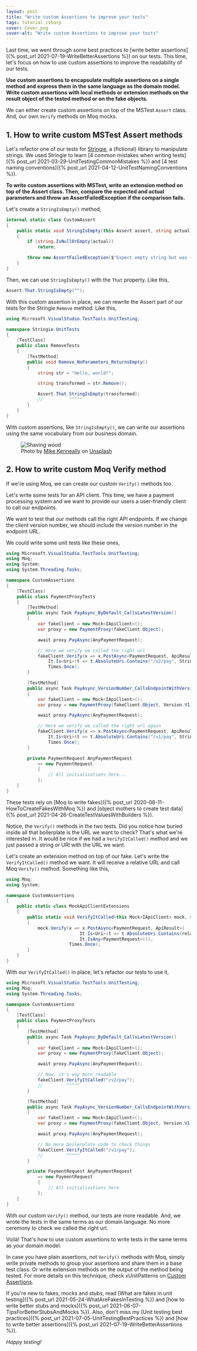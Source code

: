 ```yaml
---
layout: post
title: "Write custom Assertions to improve your tests"
tags: tutorial csharp
cover: Cover.png
cover-alt: "Write custom Assertions to improve your tests"
---
```


Last time, we went through some best practices to [write better assertions]({% post_url 2021-07-19-WriteBetterAssertions %}) on our tests. This time, let's focus on how to use custom assertions to improve the readability of our tests.

**Use custom assertions to encapsulate multiple assertions on a single method and express them in the same language as the domain model. Write custom assertions with local methods or extension methods on the result object of the tested method or on the fake objects.**

We can either create custom assertions on top of the MSTest `Assert` class. And, our own `Verify` methods on Moq mocks. 

## 1. How to write custom MSTest Assert methods

Let's refactor one of our tests for [Stringie](https://github.com/canro91/Testing101), a (fictional) library to manipulate strings. We used Stringie to learn [4 common mistakes when writing tests]({% post_url 2021-03-29-UnitTestingCommonMistakes %}) and [4 test naming conventions]({% post_url 2021-04-12-UnitTestNamingConventions %}).

**To write custom assertions with MSTest, write an extension method on top of the Assert class. Then, compare the expected and actual parameters and throw an AssertFailedException if the comparison fails.**

Let's create a `StringIsEmpty()` method,

```csharp
internal static class CustomAssert
{
    public static void StringIsEmpty(this Assert assert, string actual)
    {
        if (string.IsNullOrEmpty(actual))
            return;

        throw new AssertFailedException($"Expect empty string but was {actual}");
    }
}
```

Then, we can use `StringIsEmpty()` with the `That` property. Like this,

```csharp
Assert.That.StringIsEmpty("");
```

With this custom assertion in place, we can rewrite the Assert part of our tests for the Stringie `Remove` method. Like this,

```csharp
using Microsoft.VisualStudio.TestTools.UnitTesting;

namespace Stringie.UnitTests
{
    [TestClass]
    public class RemoveTests
    {
        [TestMethod]
        public void Remove_NoParameters_ReturnsEmpty()
        {
            string str = "Hello, world!";

            string transformed = str.Remove();

            Assert.That.StringIsEmpty(transformed);
            //          ^^^^^
        }
    }
}
```

With custom assertions, like `StringIsEmpty()`, we can write our assertions using the same vocabulary from our business domain.

<figure>
<img src="https://images.unsplash.com/photo-1414497729697-b8555ba6c1cc?crop=entropy&cs=tinysrgb&fit=crop&fm=jpg&h=400&ixid=MnwxfDB8MXxyYW5kb218MHx8fHx8fHx8MTYyNzA1MDM4Mw&ixlib=rb-1.2.1&q=80&utm_campaign=api-credit&utm_medium=referral&utm_source=unsplash_source&w=600" alt="Shaving wood" />

<figcaption>Photo by <a href="https://unsplash.com/@asthetik?utm_source=unsplash&utm_medium=referral&utm_content=creditCopyText">Mike Kenneally</a> on <a href="https://unsplash.com/s/photos/wood-workshop?utm_source=unsplash&utm_medium=referral&utm_content=creditCopyText">Unsplash</a></figcaption>
</figure>

## 2. How to write custom Moq Verify method

If we're using Moq, we can create our custom `Verify()` methods too.

Let's write some tests for an API client. This time, we have a payment processing system and we want to provide our users a user-friendly client to call our endpoints.

We want to test that our methods call the right API endpoints. If we change the client version number, we should include the version number in the endpoint URL.

We could write some unit tests like these ones,

```csharp
using Microsoft.VisualStudio.TestTools.UnitTesting;
using Moq;
using System;
using System.Threading.Tasks;

namespace CustomAssertions
{
    [TestClass]
    public class PaymentProxyTests
    {
        [TestMethod]
        public async Task PayAsync_ByDefault_CallsLatestVersion()
        {
            var fakeClient = new Mock<IApiClient>();
            var proxy = new PaymentProxy(fakeClient.Object);

            await proxy.PayAsync(AnyPaymentRequest);

            // Here we verify we called the right url
            fakeClient.Verify(x => x.PostAsync<PaymentRequest, ApiResult>(
                It.Is<Uri>(t => t.AbsoluteUri.Contains("/v2/pay", StringComparison.InvariantCultureIgnoreCase)), It.IsAny<PaymentRequest>()),
                Times.Once);
        }

        [TestMethod]
        public async Task PayAsync_VersionNumber_CallsEndpointWithVersion()
        {
            var fakeClient = new Mock<IApiClient>();
            var proxy = new PaymentProxy(fakeClient.Object, Version.V1);

            await proxy.PayAsync(AnyPaymentRequest);

            // Here we verify we called the right url again
            fakeClient.Verify(x => x.PostAsync<PaymentRequest, ApiResult>(
                It.Is<Uri>(t => t.AbsoluteUri.Contains("/v1/pay", StringComparison.InvariantCultureIgnoreCase)), It.IsAny<PaymentRequest>()),
                Times.Once);
        }

        private PaymentRequest AnyPaymentRequest
            => new PaymentRequest
            {
                // All initializations here...
            };
    }
}
```

These tests rely on [Moq to write fakes]({% post_url 2020-08-11-HowToCreateFakesWithMoq %}) and [object mothers to create test data]({% post_url 2021-04-26-CreateTestValuesWithBuilders %}).

Notice, the `Verify()` methods in the two tests. Did you notice how buried inside all that boilerplate is the URL we want to check? That's what we're interested in. It would be nice if we had a `VerifyItCalled()` method and we just passed a string or URI with the URL we want.

Let's create an extension method on top of our fake. Let's write the `VerifyItCalled()` method we want. It will receive a relative URL and call Moq `Verify()` method. Something like this,

```csharp
using Moq;
using System;

namespace CustomAssertions
{
    public static class MockApiClientExtensions
    {
        public static void VerifyItCalled(this Mock<IApiClient> mock, string relativeUri)
        {
            mock.Verify(x => x.PostAsync<PaymentRequest, ApiResult>(
                            It.Is<Uri>(t => t.AbsoluteUri.Contains(relativeUri, StringComparison.InvariantCultureIgnoreCase)),
                            It.IsAny<PaymentRequest>()),
                        Times.Once);
        }
    }
}
```

With our `VerifyItCalled()` in place, let's refactor our tests to use it,

```csharp
using Microsoft.VisualStudio.TestTools.UnitTesting;
using Moq;
using System.Threading.Tasks;

namespace CustomAssertions
{
    [TestClass]
    public class PaymentProxyTests
    {
        [TestMethod]
        public async Task PayAsync_ByDefault_CallsLatestVersion()
        {
            var fakeClient = new Mock<IApiClient>();
            var proxy = new PaymentProxy(fakeClient.Object);

            await proxy.PayAsync(AnyPaymentRequest);

            // Now, it's way more readable
            fakeClient.VerifyItCalled("/v2/pay");
            //         ^^^^^
        }

        [TestMethod]
        public async Task PayAsync_VersionNumber_CallsEndpointWithVersion()
        {
            var fakeClient = new Mock<IApiClient>();
            var proxy = new PaymentProxy(fakeClient.Object, Version.V1);

            await proxy.PayAsync(AnyPaymentRequest);

            // No more boilerplate code to check things
            fakeClient.VerifyItCalled("/v1/pay");
            //         ^^^^^
        }

        private PaymentRequest AnyPaymentRequest
            => new PaymentRequest
            {
                // All initializations here
            };
    }
}
```

With our custom `Verify()` method, our tests are more readable. And, we wrote the tests in the same terms as our domain language. No more ceremony to check we called the right url.

Voilà! That's how to use custom assertions to write tests in the same terms as your domain model.

In case you have plain assertions, not `Verify()` methods with Moq, simply write private methods to group your assertions and share them in a base test class. Or write extension methods on the output of the method being tested. For more details on this technique, check xUnitPatterns on [Custom Assertions](http://xunitpatterns.com/Custom%20Assertion.html).

If you're new to fakes, mocks and stubs, read [What are fakes in unit testing]({% post_url 2021-05-24-WhatAreFakesInTesting %}) and [how to write better stubs and mocks]({% post_url 2021-06-07-TipsForBetterStubsAndMocks %}). Also, don't miss my [Unit testing best practices]({% post_url 2021-07-05-UnitTestingBestPractices %}) and [how to write better assertions]({% post_url 2021-07-19-WriteBetterAssertions %}).

_Happy testing!_